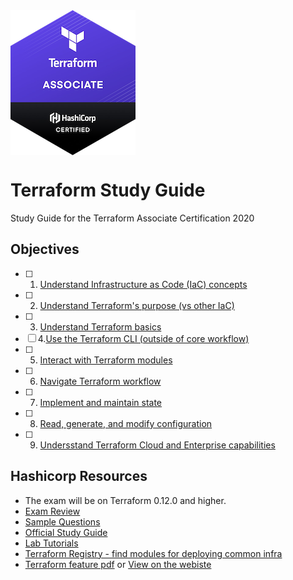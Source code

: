 <img align="center" src="tf-logo.png">

# Terraform Study Guide

Study Guide for the Terraform Associate Certification 2020

## Objectives

- [ ] 1. [Understand Infrastructure as Code (IaC) concepts](/Objective%201%20&%202/Iac.md)
- [ ] 2. [Understand Terraform's purpose (vs other IaC)](/Objective%201%20&%202/Iac.md)
- [ ] 3. [Understand Terraform basics](/Objective%203/terraform-basics.md)
- [ ] 4.[Use the Terraform CLI (outside of core workflow)](/Objective%204/terraform-cli.md)
- [ ] 5. [Interact with Terraform modules](/Objective%205/modules.md)
- [ ] 6. [Navigate Terraform workflow](/Objective%206/workflow.md)
- [ ] 7. [Implement and maintain state](/Objective%207/manage-state.md)
- [ ] 8. [Read, generate, and modify configuration](/Objective%208/hcl-features.md)
- [ ] 9. [Undersstand Terraform Cloud and Enterprise capabilities](/Objective%209/cloud-and-enterprise.md)

## Hashicorp Resources

- The exam will be on Terraform 0.12.0 and higher.
- [Exam Review](https://learn.hashicorp.com/terraform/certification/terraform-associate-review)
- [Sample Questions](/Sample%20Questions%20/Question-Answer.md)
- [Official Study Guide](https://learn.hashicorp.com/tutorials/terraform/associate-study)
- [Lab Tutorials](https://learn.hashicorp.com/tutorials/terraform/infrastructure-as-code?in=terraform/aws-get-started)
- [Terraform Registry - find modules for deploying common infra](https://registry.terraform.io/)
- [Terraform feature pdf](/tf-feature-table.pdf) or [View on the webiste](https://www.hashicorp.com/products/terraform/pricing/)
